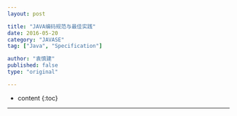 ```yaml
---
layout: post

title: "JAVA编码规范与最佳实践"
date: 2016-05-20
category: "JAVASE"
tag: ["Java", "Specification"]

author: "袁慎建"
published: false
type: "original"

---
```


* content
{:toc}

---


